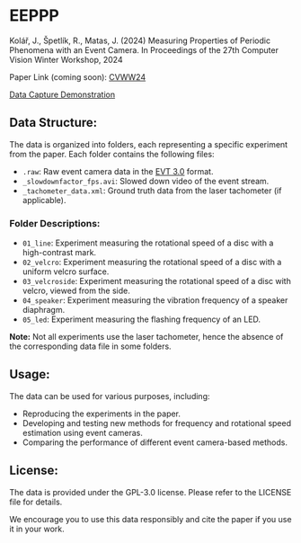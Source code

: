 # EEPPP
Kolář, J., Špetlík, R., Matas, J. (2024) Measuring Properties of Periodic Phenomena with an Event Camera. In Proceedings of the 27th Computer Vision Winter Workshop, 2024

Paper Link (coming soon): [CVWW24]()

[Data Capture Demonstration](https://youtu.be/QlfQtvbaYy8)

## Data Structure:

The data is organized into folders, each representing a specific experiment from the paper. Each folder contains the following files:

- `.raw`: Raw event camera data in the [EVT 3.0](https://docs.prophesee.ai/stable/data/encoding_formats/evt3.html#chapter-data-encoding-formats-evt3) format.
- `_slowdownfactor_fps.avi`: Slowed down video of the event stream.
- `_tachometer_data.xml`: Ground truth data from the laser tachometer (if applicable).

### Folder Descriptions:

- `01_line`: Experiment measuring the rotational speed of a disc with a high-contrast mark.
- `02_velcro`: Experiment measuring the rotational speed of a disc with a uniform velcro surface.
- `03_velcroside`: Experiment measuring the rotational speed of a disc with velcro, viewed from the side.
- `04_speaker`: Experiment measuring the vibration frequency of a speaker diaphragm.
- `05_led`: Experiment measuring the flashing frequency of an LED.

**Note:**
Not all experiments use the laser tachometer, hence the absence of the corresponding data file in some folders.

## Usage:

The data can be used for various purposes, including:
- Reproducing the experiments in the paper.
- Developing and testing new methods for frequency and rotational speed estimation using event cameras.
- Comparing the performance of different event camera-based methods.

## License:

The data is provided under the GPL-3.0 license. Please refer to the LICENSE file for details.

We encourage you to use this data responsibly and cite the paper if you use it in your work.

